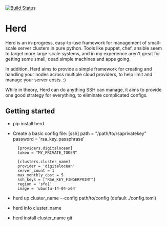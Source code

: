 [![Build Status](https://travis-ci.org/bpicolo/herd.svg?branch=master)](https://travis-ci.org/bpicolo/herd)

# Herd

Herd is an in-progress, easy-to-use framework for management
of small-scale server clusters in pure python.
Tools like puppet, chef, ansible seem to target more large-scale systems, and in my
experience aren't great for getting some small, dead simple machines and apps
going.

In addition, Herd aims to provide a simple framework for creating and handling
your nodes across multiple cloud providers, to help limit and manage your
server costs. :)

While in theory, Herd can do anything SSH can manage, it aims to provide
one good strategy for everything, to eliminate complicated configs.

## Getting started

* pip install herd
* Create a basic config file:
        [ssh]
        path = "/path/to/rsaprivatekey"
        password = 'rsa_key_passphrase'

        [providers.digitalocean]
        token = "MY_PRIVATE_TOKEN"

        [clusters.cluster_name]
        provider = 'digitalocean'
        server_count = 1
        max_monthly_cost = 5
        ssh_keys = ["RSA_KEY_FINGERPRINT"]
        region = 'sfo1'
        image = 'ubuntu-14-04-x64'

* herd up cluster_name --config path/to/config  (default ./config.toml)
* herd info cluster_name
* herd install cluster_name git
